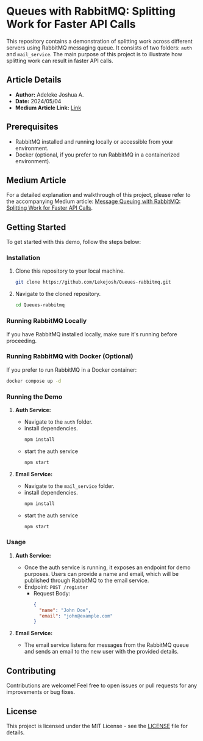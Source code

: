 # Queues with RabbitMQ: Splitting Work for Faster API Calls

This repository contains a demonstration of splitting work across different servers using RabbitMQ messaging queue. It consists of two folders: `auth` and `mail_service`. The main purpose of this project is to illustrate how splitting work can result in faster API calls.

## Article Details
- **Author:** Adeleke Joshua A.
- **Date:** 2024/05/04
- **Medium Article Link:** [Link]((https://lekejosh.medium.com/message-queuing-with-rabbitmq-splitting-work-for-faster-api-calls-80deb37aaaeb))

## Prerequisites

- RabbitMQ installed and running locally or accessible from your environment.
- Docker (optional, if you prefer to run RabbitMQ in a containerized environment).

## Medium Article

For a detailed explanation and walkthrough of this project, please refer to the accompanying Medium article: [Message Queuing with RabbitMQ: Splitting Work for Faster API Calls](https://lekejosh.medium.com/message-queuing-with-rabbitmq-splitting-work-for-faster-api-calls-80deb37aaaeb).

## Getting Started

To get started with this demo, follow the steps below:

### Installation

1. Clone this repository to your local machine.
   ```bash
   git clone https://github.com/Lekejosh/Queues-rabbitmq.git
   ```

2. Navigate to the cloned repository.
   ```bash
   cd Queues-rabbitmq
   ```

### Running RabbitMQ Locally

If you have RabbitMQ installed locally, make sure it's running before proceeding.

### Running RabbitMQ with Docker (Optional)

If you prefer to run RabbitMQ in a Docker container:

   ```bash
   docker compose up -d
   ```

### Running the Demo

1. **Auth Service:**
   - Navigate to the `auth` folder.
   - install dependencies.
     ```bash
     npm install
     ```
   - start the auth service
     ```bash
     npm start
     ```

2. **Email Service:**
   - Navigate to the `mail_service` folder.
   - install dependencies.
     ```bash
     npm install
     ```
   - start the auth service
     ```bash
     npm start
     ```

### Usage

1. **Auth Service:**
   - Once the auth service is running, it exposes an endpoint for demo purposes. Users can provide a name and email, which will be published through RabbitMQ to the email service.
   - Endpoint: `POST /register`
     - Request Body:
       ```json
       {
         "name": "John Doe",
         "email": "john@example.com"
       }
       ```

2. **Email Service:**
   - The email service listens for messages from the RabbitMQ queue and sends an email to the new user with the provided details.

## Contributing

Contributions are welcome! Feel free to open issues or pull requests for any improvements or bug fixes.

## License

This project is licensed under the MIT License - see the [LICENSE](LICENSE) file for details.
